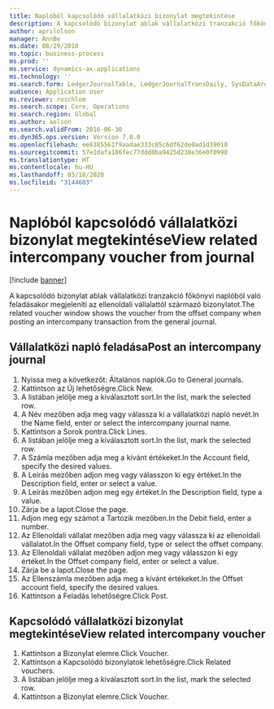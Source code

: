 ```yaml
---
title: Naplóból kapcsolódó vállalatközi bizonylat megtekintése
description: A kapcsolódó bizonylat ablak vállalatközi tranzakció főkönyvi naplóból való feladásakor megjeleníti az ellenoldali vállalattól származó bizonylatot.
author: aprilolson
manager: AnnBe
ms.date: 08/29/2018
ms.topic: business-process
ms.prod: ''
ms.service: dynamics-ax-applications
ms.technology: ''
ms.search.form: LedgerJournalTable, LedgerJournalTransDaily, SysDataAreaSelectLookup, LedgerTransVoucher, LedgerTransRelatedVouchers
audience: Application User
ms.reviewer: roschlom
ms.search.scope: Core, Operations
ms.search.region: Global
ms.author: aolson
ms.search.validFrom: 2016-06-30
ms.dyn365.ops.version: Version 7.0.0
ms.openlocfilehash: ee8385561f9aadae333c05c6df62de0ad1d39010
ms.sourcegitcommit: 57e1dafa186fec77ddd8ba9425d238e36e0f0998
ms.translationtype: HT
ms.contentlocale: hu-HU
ms.lasthandoff: 03/18/2020
ms.locfileid: "3144603"
---
```

# <a name="view-related-intercompany-voucher-from-journal"></a><span data-ttu-id="02b1d-103">Naplóból kapcsolódó vállalatközi bizonylat megtekintése</span><span class="sxs-lookup"><span data-stu-id="02b1d-103">View related intercompany voucher from journal</span></span>

[!include [banner](../../includes/banner.md)]

<span data-ttu-id="02b1d-104">A kapcsolódó bizonylat ablak vállalatközi tranzakció főkönyvi naplóból való feladásakor megjeleníti az ellenoldali vállalattól származó bizonylatot.</span><span class="sxs-lookup"><span data-stu-id="02b1d-104">The related voucher window shows the voucher from the offset company when posting an intercompany transaction from the general journal.</span></span>


## <a name="post-an-intercompany-journal"></a><span data-ttu-id="02b1d-105">Vállalatközi napló feladása</span><span class="sxs-lookup"><span data-stu-id="02b1d-105">Post an intercompany journal</span></span>
1. <span data-ttu-id="02b1d-106">Nyissa meg a következőt: Általános naplók.</span><span class="sxs-lookup"><span data-stu-id="02b1d-106">Go to General journals.</span></span>
2. <span data-ttu-id="02b1d-107">Kattintson az Új lehetőségre.</span><span class="sxs-lookup"><span data-stu-id="02b1d-107">Click New.</span></span>
3. <span data-ttu-id="02b1d-108">A listában jelölje meg a kiválasztott sort.</span><span class="sxs-lookup"><span data-stu-id="02b1d-108">In the list, mark the selected row.</span></span>
4. <span data-ttu-id="02b1d-109">A Név mezőben adja meg vagy válassza ki a vállalatközi napló nevét.</span><span class="sxs-lookup"><span data-stu-id="02b1d-109">In the Name field, enter or select the intercompany journal name.</span></span>
5. <span data-ttu-id="02b1d-110">Kattintson a Sorok pontra.</span><span class="sxs-lookup"><span data-stu-id="02b1d-110">Click Lines.</span></span>
6. <span data-ttu-id="02b1d-111">A listában jelölje meg a kiválasztott sort.</span><span class="sxs-lookup"><span data-stu-id="02b1d-111">In the list, mark the selected row.</span></span>
7. <span data-ttu-id="02b1d-112">A Számla mezőben adja meg a kívánt értékeket.</span><span class="sxs-lookup"><span data-stu-id="02b1d-112">In the Account field, specify the desired values.</span></span>
8. <span data-ttu-id="02b1d-113">A Leírás mezőben adjon meg vagy válasszon ki egy értéket.</span><span class="sxs-lookup"><span data-stu-id="02b1d-113">In the Description field, enter or select a value.</span></span>
9. <span data-ttu-id="02b1d-114">A Leírás mezőben adjon meg egy értéket.</span><span class="sxs-lookup"><span data-stu-id="02b1d-114">In the Description field, type a value.</span></span>
10. <span data-ttu-id="02b1d-115">Zárja be a lapot.</span><span class="sxs-lookup"><span data-stu-id="02b1d-115">Close the page.</span></span>
11. <span data-ttu-id="02b1d-116">Adjon meg egy számot a Tartozik mezőben.</span><span class="sxs-lookup"><span data-stu-id="02b1d-116">In the Debit field, enter a number.</span></span>
12. <span data-ttu-id="02b1d-117">Az Ellenoldali vállalat mezőben adja meg vagy válassza ki az ellenoldali vállalatot.</span><span class="sxs-lookup"><span data-stu-id="02b1d-117">In the Offset company field, type or select the offset company.</span></span>
13. <span data-ttu-id="02b1d-118">Az Ellenoldali vállalat mezőben adjon meg vagy válasszon ki egy értéket.</span><span class="sxs-lookup"><span data-stu-id="02b1d-118">In the Offset company field, enter or select a value.</span></span>
14. <span data-ttu-id="02b1d-119">Zárja be a lapot.</span><span class="sxs-lookup"><span data-stu-id="02b1d-119">Close the page.</span></span>
15. <span data-ttu-id="02b1d-120">Az Ellenszámla mezőben adja meg a kívánt értékeket.</span><span class="sxs-lookup"><span data-stu-id="02b1d-120">In the Offset account field, specify the desired values.</span></span>
16. <span data-ttu-id="02b1d-121">Kattintson a Feladás lehetőségre.</span><span class="sxs-lookup"><span data-stu-id="02b1d-121">Click Post.</span></span>

## <a name="view-related-intercompany-voucher"></a><span data-ttu-id="02b1d-122">Kapcsolódó vállalatközi bizonylat megtekintése</span><span class="sxs-lookup"><span data-stu-id="02b1d-122">View related intercompany voucher</span></span>
1. <span data-ttu-id="02b1d-123">Kattintson a Bizonylat elemre.</span><span class="sxs-lookup"><span data-stu-id="02b1d-123">Click Voucher.</span></span>
2. <span data-ttu-id="02b1d-124">Kattintson a Kapcsolódó bizonylatok lehetőségre.</span><span class="sxs-lookup"><span data-stu-id="02b1d-124">Click Related vouchers.</span></span>
3. <span data-ttu-id="02b1d-125">A listában jelölje meg a kiválasztott sort.</span><span class="sxs-lookup"><span data-stu-id="02b1d-125">In the list, mark the selected row.</span></span>
4. <span data-ttu-id="02b1d-126">Kattintson a Bizonylat elemre.</span><span class="sxs-lookup"><span data-stu-id="02b1d-126">Click Voucher.</span></span>


